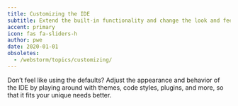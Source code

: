 ```yaml
---
title: Customizing the IDE
subtitle: Extend the built-in functionality and change the look and feel
accent: primary
icon: fas fa-sliders-h
author: pwe
date: 2020-01-01
obsoletes:
  - /webstorm/topics/customizing/
---
```


Don’t feel like using the defaults?
Adjust the appearance and behavior of the IDE by playing around with themes, code styles, plugins, and more, so that it fits your unique needs better.
